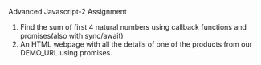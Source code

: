 Advanced Javascript-2 Assignment

1. Find the sum of first 4 natural numbers using callback functions and promises(also with sync/await)
2. An HTML webpage with all the details of one of the products from our DEMO_URL using promises.
